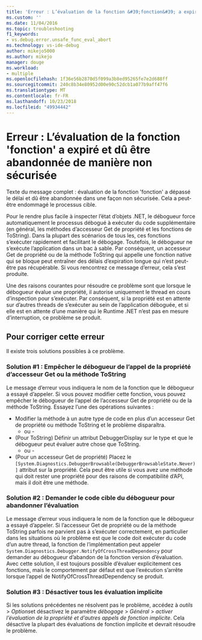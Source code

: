 ```yaml
---
title: 'Erreur : L’évaluation de la fonction &#39;fonction&#39; a expiré et dû être abandonnée de manière unsafe | Microsoft Docs'
ms.custom: ''
ms.date: 11/04/2016
ms.topic: troubleshooting
f1_keywords:
- vs.debug.error.unsafe_func_eval_abort
ms.technology: vs-ide-debug
author: mikejo5000
ms.author: mikejo
manager: douge
ms.workload:
- multiple
ms.openlocfilehash: 1f36e56b2870d5f099a3b8ed95265fe7e2d688ff
ms.sourcegitcommit: 240c8b34e80952d00e90c52dcb1a077b9aff47f6
ms.translationtype: MT
ms.contentlocale: fr-FR
ms.lasthandoff: 10/23/2018
ms.locfileid: "49934442"
---
```

# <a name="error-evaluating-the-function-39function39-timed-out-and-needed-to-be-aborted-in-an-unsafe-way"></a>Erreur : L’évaluation de la fonction &#39;fonction&#39; a expiré et dû être abandonnée de manière non sécurisée

Texte du message complet : évaluation de la fonction 'fonction' a dépassé le délai et dû être abandonnée dans une façon non sécurisée. Cela a peut-être endommagé le processus cible. 

Pour le rendre plus facile à inspecter l’état d’objets .NET, le débogueur force automatiquement le processus débogué à exécuter du code supplémentaire (en général, les méthodes d’accesseur Get de propriété et les fonctions de ToString). Dans la plupart des scénarios de tous les, ces fonctions s’exécuter rapidement et facilitant le débogage. Toutefois, le débogueur ne s’exécute l’application dans un bac à sable. Par conséquent, un accesseur Get de propriété ou de la méthode ToString qui appelle une fonction native qui se bloque peut entraîner des délais d’expiration longue qui n’est peut-être pas récupérable. Si vous rencontrez ce message d’erreur, cela s’est produite.
 
Une des raisons courantes pour résoudre ce problème sont que lorsque le débogueur évalue une propriété, il autorise uniquement le thread en cours d’inspection pour s’exécuter. Par conséquent, si la propriété est en attente sur d’autres threads de s’exécuter au sein de l’application déboguée, et si elle est en attente d’une manière qui le Runtime .NET n’est pas en mesure d’interruption, ce problème se produit.
 
## <a name="to-correct-this-error"></a>Pour corriger cette erreur
 
Il existe trois solutions possibles à ce problème.
 
### <a name="solution-1-prevent-the-debugger-from-calling-the-getter-property-or-tostring-method"></a>Solution #1 : Empêcher le débogueur de l’appel de la propriété d’accesseur Get ou la méthode ToString
 
Le message d’erreur vous indiquera le nom de la fonction que le débogueur a essayé d’appeler. Si vous pouvez modifier cette fonction, vous pouvez empêcher le débogueur de l’appel de l’accesseur Get de propriété ou de la méthode ToString. Essayez l’une des opérations suivantes :
 
* Modifier la méthode à un autre type de code en plus d’un accesseur Get de propriété ou méthode ToString et le problème disparaîtra.
    - ou -
* (Pour ToString) Définir un attribut DebuggerDisplay sur le type et que le débogueur peut évaluer autre chose que ToString.
    - ou -
* (Pour un accesseur Get de propriété) Placez le `[System.Diagnostics.DebuggerBrowsable(DebuggerBrowsableState.Never)]` attribut sur la propriété. Cela peut être utile si vous avez une méthode qui doit rester une propriété pour des raisons de compatibilité d’API, mais il doit être une méthode.
 
### <a name="solution-2-have-the-target-code-ask-the-debugger-to-abort-the-evaluation"></a>Solution #2 : Demander le code cible du débogueur pour abandonner l’évaluation
 
Le message d’erreur vous indiquera le nom de la fonction que le débogueur a essayé d’appeler. Si l’accesseur Get de propriété ou de la méthode ToString parfois ne parvient pas à s’exécuter correctement, en particulier dans les situations où le problème est que le code doit exécuter du code d’un autre thread, la fonction de l’implémentation peut appeler `System.Diagnostics.Debugger.NotifyOfCrossThreadDependency` pour demander au débogueur d’abandon de la fonction version d’évaluation. Avec cette solution, il est toujours possible d’évaluer explicitement ces fonctions, mais le comportement par défaut est que l’exécution s’arrête lorsque l’appel de NotifyOfCrossThreadDependency se produit.
 
### <a name="solution-3-disable-all-implicit-evaluation"></a>Solution #3 : Désactiver tous les évaluation implicite
 
Si les solutions précédentes ne résolvent pas le problème, accédez à *outils* > *Options*et désactivez le paramètre *débogage*  >   *Général* > *activer l’évaluation de la propriété et d’autres appels de fonction implicite*. Cela désactive la plupart des évaluations de fonction implicite et devrait résoudre le problème.



  
